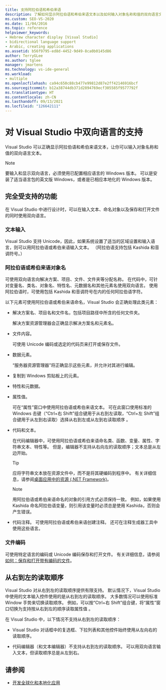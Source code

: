 ```yaml
---
title: 支持阿拉伯语和希伯来语
description: 了解如何显示阿拉伯语和希伯来语文本以及如何输入对象名称和值的双向语言文本。
ms.custom: SEO-VS-2020
ms.date: 11/04/2016
ms.topic: reference
helpviewer_keywords:
- Hebrew character display [Visual Studio]
- bidirectional language support
- Arabic, creating applications
ms.assetid: b56f9795-ed8d-4452-9d49-8ca0b0145d86
author: TerryGLee
ms.author: tglee
manager: jmartens
ms.technology: vs-ide-general
ms.workload:
- multiple
ms.openlocfilehash: ca94c650c88cb477e99812d87e2ff42146916bcf
ms.sourcegitcommit: b12a38744db371d2894769ecf305585f9577792f
ms.translationtype: HT
ms.contentlocale: zh-CN
ms.lasthandoff: 09/13/2021
ms.locfileid: "126642111"
---
```

# <a name="support-for-bidirectional-languages-in-visual-studio"></a>对 Visual Studio 中双向语言的支持

Visual Studio 可以正确显示阿拉伯语和希伯来语文本，让你可以输入对象名称和值的双向语言文本。

> [!NOTE]
> 要输入和显示双向语言，必须使用已配置相应语言的 Windows 版本。 可以是安装了适当语言包的英文版 Windows，或者是已相应本地化的 Windows 版本。

## <a name="fully-supported-features"></a>完全受支持的功能

在 Visual Studio 中进行设计时，可以在输入文本、命名对象以及保存和打开文件的同时使用双向语言。

### <a name="text-entry"></a>文本输入

Visual Studio 支持 Unicode，因此，如果系统设置了适当的区域设置和输入语言，则可以用阿拉伯语或希伯来语输入文本。 （阿拉伯语支持包括 Kashida 和音调符号。）

### <a name="arabic-or-hebrew-object-names"></a>阿拉伯语或希伯来语对象名

可使用双向语言向解决方案、项目、文件、文件夹等分配名称。 在代码中，可针对变量名、类名、对象名、特性名、元数据名和其他元素名使用双向语言。 使用阿拉伯语时，可使用包括 Kashida 和音调符号在内的任何阿拉伯语字符。

以下元素可使用阿拉伯语或希伯来语命名，Visual Studio 会正确处理此类元素：

- 解决方案名、项目名和文件名，包括项目路径中所含的任何文件夹。

   解决方案资源管理器会正确显示解决方案名和元素名。

- 文件内容。

   可使用 Unicode 编码或选定的代码页来打开或保存文件。

- 数据元素。

   “服务器资源管理器”将正确显示这些元素，并允许对其进行编辑。

- 复制到 Windows 剪贴板上的元素。

- 特性和元数据。

- 属性值。

   可在“属性”窗口中使用阿拉伯语或希伯来语文本。 可在此窗口使用标准的 Windows 击键（“Ctrl+右 Shift”组合键用于从右到左读取，“Ctrl+左 Shift”组合键用于从左到右读取）选择从右到左或从左到右读取顺序   。

- 代码和文本。

   在代码编辑器中，可使用阿拉伯语或希伯来语命名类、函数、变量、属性、字符串文本、特性等。 但是，编辑器不支持从右向左的读取顺序；文本总是从左边开始。

   > [!TIP]
   > 应将字符串文本放在资源文件中，而不是将其硬编码到程序中。 有关详细信息，请参阅[桌面应用中的资源 (.NET Framework)](/dotnet/framework/resources/index)。

   > [!NOTE]
   > 用阿拉伯语或希伯来语命名的对象的引用方式必须保持一致。 例如，如果使用 Kashida 命名阿拉伯语变量，则引用该变量时必须总是使用 Kashida，否则会产生错误。

- 代码注释。 可使用阿拉伯语或希伯来语创建注释。 还可在注释生成器工具中使用这些语言。

### <a name="file-encoding"></a>文件编码

可使用特定语言的编码或 Unicode 编码保存和打开文件。 有关详细信息，请参阅[如何：保存和打开带有编码的文件](../ide/how-to-save-and-open-files-with-encoding.md)。

## <a name="right-to-left-reading-order"></a>从右到左的读取顺序

Visual Studio 对从右到左的读取顺序提供有限支持。 默认情况下，Visual Studio 中使用的文本输入控件使用的是从右到左的读取顺序。 大多数情况可以使用标准 Window 手势来切换读取顺序。 例如，可以按“Ctrl+右 Shift”组合键，将“属性”窗口切换为支持按从右到左的顺序读取属性值  。

在 Visual Studio 中，以下情况不支持从右到左的读取顺序：

- Visual Studio 对话框中的复选框、下拉列表和其他控件始终使用从左向右的读取顺序。

- 代码编辑器（和文本编辑器）不支持从右到左的读取顺序。 可以用双向语言输入文本，但读取顺序总是从左到右。

## <a name="see-also"></a>请参阅

- [开发全球化和本地化应用](globalizing-and-localizing-applications.md)

